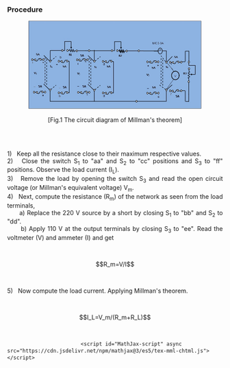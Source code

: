 ### Procedure
<p style="text-align: center;">
                                <img src="images/Millman's procedure image3.jpg" style="height: 50%; width:80%;">						
							<p style="text-align: center;">[Fig.1 The circuit diagram of Millman's theorem]</p>
							<br>
							&nbsp;
							<p style="text-align:justify">1) &nbsp;  Keep all the resistance close to their maximum respective values.
							<br>
							2) &nbsp; Close the switch S<sub>1</sub> to "aa" and  S<sub>2</sub> to "cc" positions and S<sub>3</sub> to "ff" positions. Observe the load current (I<sub>L</sub>).
							<br>
							3) &nbsp; Remove the load by opening the switch S<sub>3</sub> and read the open circuit voltage (or Millman's equivalent voltage) V<sub>m</sub></sub>. 
							<br> 
							4) &nbsp; Next, compute the resistance (R<sub>m</sub>) of the network as seen from the load terminals, 
							<br> 
							&nbsp;&nbsp;&nbsp;&nbsp;&nbsp; a) Replace the  220 V source by a short by closing S<sub>1</sub> to "bb" and S<sub>2</sub> to "dd".
							<br> 
							&nbsp;&nbsp;&nbsp;&nbsp;&nbsp; b) Apply 110 V at the output terminals by closing S<sub>3</sub> to "ee". Read the voltmeter (V) and ammeter (I) and get</p><br>	
							<p style="text-align: center;"> $$R_m=V/I$$</p>
							<br>
							<p>5) &nbsp; Now compute the load current. Applying  Millman's theorem.</p>
							<br>
							<p style="text-align: center;">$$I_L=V_m/(R_m+R_L)$$</p><br>
							
							<script id="MathJax-script" async src="https://cdn.jsdelivr.net/npm/mathjax@3/es5/tex-mml-chtml.js"></script>
